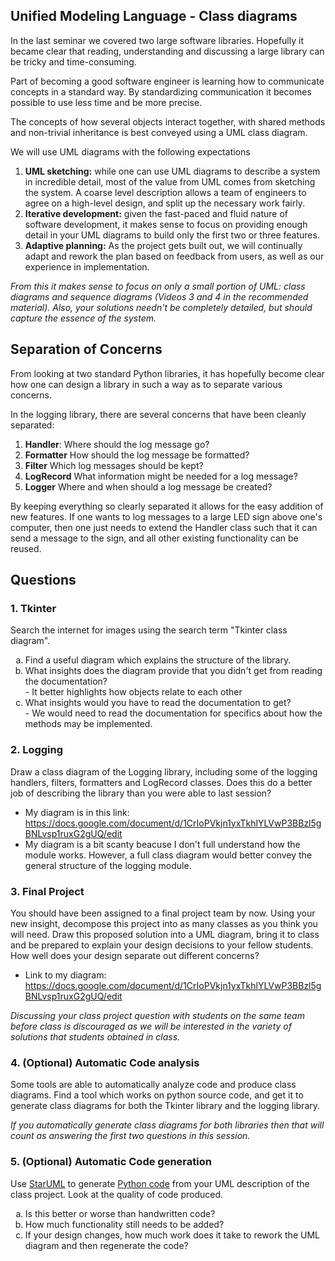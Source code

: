 ## Unified Modeling Language - Class diagrams

In the last seminar we covered two large software libraries.  Hopefully it
became clear that reading, understanding and discussing a large library can be
tricky and time-consuming.

Part of becoming a good software engineer is learning how to communicate
concepts in a standard way.  By standardizing communication it becomes possible
to use less time and be more precise.

The concepts of how several objects interact together, with shared methods and
non-trivial inheritance is best conveyed using a UML class diagram.

We will use UML diagrams with the following expectations
1. **UML sketching:** while one can use UML diagrams to describe a system in
incredible detail, most of the value from UML comes from sketching the system.
A coarse level description allows a team of engineers to agree on a high-level
design, and split up the necessary work fairly.
2. **Iterative development:** given the fast-paced and fluid nature of software
development, it makes sense to focus on providing enough detail in your UML
diagrams to build only the first two or three features.
3. **Adaptive planning:** As the project gets built out, we will continually
adapt and rework the plan based on feedback from users, as well as our
experience in implementation.

*From this it makes sense to focus on only a small portion of UML: class diagrams
and sequence diagrams (Videos 3 and 4 in the recommended material).  Also, your
solutions needn't be completely detailed, but should capture the essence of the
system.*

## Separation of Concerns
From looking at two standard Python libraries, it has hopefully become clear how
one can design a library in such a way as to separate various concerns.

In the logging library, there are several concerns that have been cleanly
separated:
1. **Handler**: Where should the log message go?
2. **Formatter** How should the log message be formatted?
3. **Filter** Which log messages should be kept?
4. **LogRecord** What information might be needed for a log message?
5. **Logger** Where and when should a log message be created?

By keeping everything so clearly separated it allows for the easy addition of
new features.  If one wants to log messages to a large LED sign above one's
computer, then one just needs to extend the Handler class such that it can send
a message to the sign, and all other existing functionality can be reused.

## Questions

### 1. Tkinter
Search the internet for images using the search term "Tkinter class diagram".
<ol type="a">
<li>Find a useful diagram which explains the structure of the library.</li>
<li>What insights does the diagram provide that you didn't get from reading the
documentation?</li>
  - It better highlights how objects relate to each other 
<li>What insights would you have to read the documentation to get?</li>
  - We would need to read the documentation for specifics about how the methods may be implemented.
</ol>

### 2. Logging
Draw a class diagram of the Logging library, including some of the logging
handlers, filters, formatters and LogRecord classes. Does this do a better job
of describing the library than you were able to last session?
- My diagram is in this link: https://docs.google.com/document/d/1CrIoPVkjn1yxTkhlYLVwP3BBzl5gBNLvsp1ruxG2gUQ/edit
- My diagram is a bit scanty beacuse I don't full understand how the module works. However, a full class diagram would better convey the general structure of the logging module. 

### 3. Final Project
You should have been assigned to a final project team by now. 
Using your new insight, decompose this project into as many classes as you
think you will need.  Draw this proposed solution into a UML diagram, bring it
to class and be prepared to explain your design decisions to your fellow
students.  How well does your design separate out different concerns?
- Link to my diagram: https://docs.google.com/document/d/1CrIoPVkjn1yxTkhlYLVwP3BBzl5gBNLvsp1ruxG2gUQ/edit 

*Discussing your class project question with students on the same team before class is
discouraged as we will be interested in the variety of solutions that students
obtained in class.*

### 4. (Optional) Automatic Code analysis
Some tools are able to automatically analyze code and produce class diagrams.
Find a tool which works on python source code, and get it to generate class
diagrams for both the Tkinter library and the logging library.

*If you automatically generate class diagrams for both libraries then that will
count as answering the first two questions in this session.*

### 5. (Optional) Automatic Code generation
Use [StarUML](http://staruml.io/) to generate
[Python code](http://staruml.io/extensions) from your UML description of the
class project.  Look at the quality of code produced.
<ol type="a">
  <li>Is this better or worse than handwritten code?</li>
  <li>How much functionality still needs to be added?</li>
  <li>If your design changes, how much work does it take to rework the UML diagram
  and then regenerate the code?</li>
</ol>
